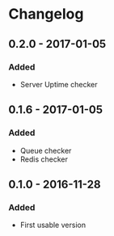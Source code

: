 # Changelog

## 0.2.0 - 2017-01-05
### Added
- Server Uptime checker 

## 0.1.6 - 2017-01-05
### Added
- Queue checker 
- Redis checker

## 0.1.0 - 2016-11-28
### Added
- First usable version 
